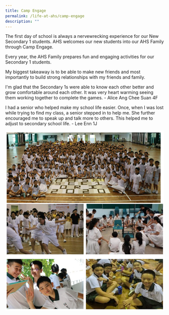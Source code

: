 ```yaml
---
title: Camp Engage
permalink: /life-at-ahs/camp-engage
description: ""
---
```

The first day of school is always a nervewrecking experience for our New Secondary 1 students. AHS welcomes our new students into our AHS Family through Camp Engage.

Every year, the AHS Family prepares fun and engaging activities for our Secondary 1 students.

My biggest takeaway is to be able to make new friends and most importantly to build strong relationships with my friends and family.

I'm glad that the Secondary 1s were able to know each other better and grow comfortable around each other. It was very heart warming seeing them working together to complete the games. - Alice Ang Chee Suan 4F

I had a senior who helped make my school life easier. Once, when I was lost while trying to find my class, a senior stepped in to help me. She further encouraged me to speak up and talk more to others. This helped me to adjust to secondary school life.   - Lee Enn 1J

![engage](/images/engage.png)
